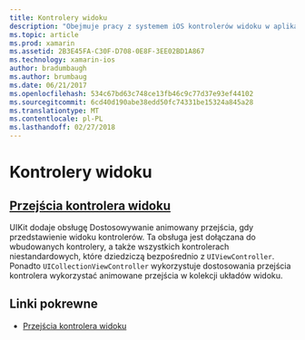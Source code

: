 ```yaml
---
title: Kontrolery widoku
description: "Obejmuje pracy z systemem iOS kontrolerów widoku w aplikacji platformy Xamarin.iOS."
ms.topic: article
ms.prod: xamarin
ms.assetid: 2B3E45FA-C30F-D708-0E8F-3EE02BD1A867
ms.technology: xamarin-ios
author: bradumbaugh
ms.author: brumbaug
ms.date: 06/21/2017
ms.openlocfilehash: 534c67bd63c748ce13fb46c9c77d37e93ef44102
ms.sourcegitcommit: 6cd40d190abe38edd50fc74331be15324a845a28
ms.translationtype: MT
ms.contentlocale: pl-PL
ms.lasthandoff: 02/27/2018
---
```

# <a name="view-controllers"></a>Kontrolery widoku

## <a name="view-controller-transitionstransitionsmd"></a>[Przejścia kontrolera widoku](transitions.md)

UIKit dodaje obsługę Dostosowywanie animowany przejścia, gdy przedstawienie widoku kontrolerów. Ta obsługa jest dołączana do wbudowanych kontrolery, a także wszystkich kontrolerach niestandardowych, które dziedziczą bezpośrednio z `UIViewController`. Ponadto `UICollectionViewController` wykorzystuje dostosowania przejścia kontrolera wykorzystać animowane przejścia w kolekcji układów widoku.







## <a name="related-links"></a>Linki pokrewne

- [Przejścia kontrolera widoku](~/ios/user-interface/ios-ui/view-controllers/transitions.md)
